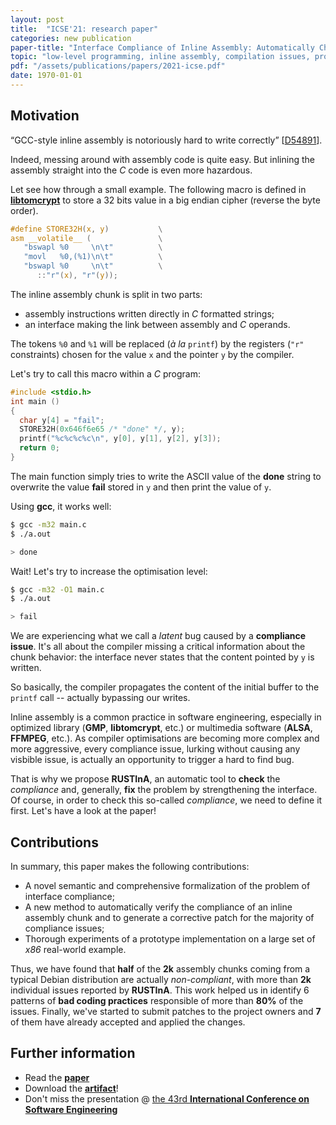 ```yaml
---
layout: post
title:  "ICSE'21: research paper"
categories: new publication
paper-title: "Interface Compliance of Inline Assembly: Automatically Check, Patch and Refine"
topic: "low-level programming, inline assembly, compilation issues, program analysis"
pdf: "/assets/publications/papers/2021-icse.pdf"
date: 1970-01-01
---
```


## Motivation

“GCC-style inline assembly is notoriously hard to write correctly”
[[D54891](https://reviews.llvm.org/D54891)].

Indeed, messing around with assembly code is quite easy.
But inlining the assembly straight into the *C* code is even more hazardous.

Let see how through a small example.
The following macro is defined in
[**libtomcrypt**](https://github.com/libtom/libtomcrypt)
to store a 32 bits value in a big endian cipher (reverse the byte order).

```c
#define STORE32H(x, y)           \
asm __volatile__ (               \
   "bswapl %0     \n\t"          \
   "movl   %0,(%1)\n\t"          \
   "bswapl %0     \n\t"          \
      ::"r"(x), "r"(y));
```

The inline assembly chunk is split in two parts:
- assembly instructions written directly in *C* formatted strings;
- an interface making the link between assembly and *C* operands.

The tokens ```%0``` and ```%1``` will be replaced (*à la* ```printf```)
by the registers (```"r"``` constraints) chosen for the value ```x``` and
the pointer ```y``` by the compiler.

Let's try to call this macro within a *C* program:

```c
#include <stdio.h>
int main ()
{
  char y[4] = "fail";
  STORE32H(0x646f6e65 /* "done" */, y);
  printf("%c%c%c%c\n", y[0], y[1], y[2], y[3]);
  return 0;
}
```

The main function simply tries to write the ASCII value of the **done** string
to overwrite the value **fail** stored in ```y``` and then print the value of ```y```.

Using **gcc**, it works well:
```bash
$ gcc -m32 main.c
$ ./a.out

> done
```

Wait! Let's try to increase the optimisation level:
```bash
$ gcc -m32 -O1 main.c
$ ./a.out

> fail
```

We are experiencing what we call a *latent* bug caused by a
**compliance issue**.
It's all about the compiler missing
a critical information about the chunk behavior: the interface never states that
the content pointed by ```y``` is written.

So basically, the compiler propagates the content of
the initial buffer to the ```printf``` call -- actually bypassing our writes.


Inline assembly is a common practice in software engineering, especially
in optimized library (**GMP**, **libtomcrypt**, etc.) or multimedia software
(**ALSA**, **FFMPEG**, etc.). As compiler optimisations are becoming more
complex and more aggressive, every compliance issue, lurking
without causing any visbible issue, is actually an opportunity to trigger a hard to find
bug.

That is why we propose **RUSTInA**, an automatic tool to **check** the
*compliance* and, generally, **fix** the problem by strengthening the interface.
Of course, in order to check this so-called *compliance*, we need to
define it first. Let's have a look at the paper!

## Contributions

In summary, this paper makes the following contributions:
- A novel semantic and comprehensive formalization of the problem of
interface compliance;
- A new method to automatically verify the compliance of an inline assembly
chunk and to generate a corrective patch for the majority of compliance
issues;
- Thorough experiments of a prototype implementation on a large set
of *x86* real-world example.


Thus, we have found that **half** of the **2k** assembly chunks coming from
a typical Debian distribution are actually *non-compliant*, with more than
**2k** individual issues reported by **RUSTInA**. This work helped us in
identify 6 patterns of **bad coding practices** responsible of more than
**80%** of the issues. Finally, we've started to submit patches to
the project owners and **7** of them have already accepted and applied
the changes.


## Further information

- Read the
  [**paper**](/assets/publications/papers/2021-icse.pdf)
- Download the [**artifact**](/assets/publications/papers/2021-icse-ae.pdf)!
- Don't miss the presentation @ [the 43rd **International Conference on Software Engineering**](https://conf.researchr.org/venue/icse-2021/icse-2021-VirutalVenue)